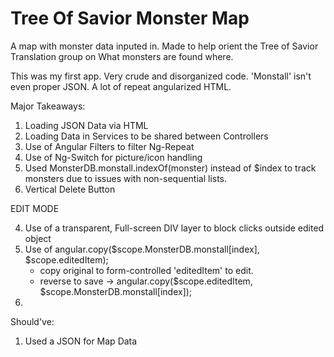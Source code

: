 # Tree Of Savior Monster Map
A map with monster data inputed in. Made to help orient the Tree of Savior Translation group on What monsters are found where.


This was my first app. Very crude and disorganized code. 'Monstall' isn't even proper JSON. A lot of repeat angularized HTML.

Major Takeaways:

 1. Loading JSON Data via HTML
 2. Loading Data in Services to be shared between Controllers
 3. Use of Angular Filters to filter Ng-Repeat
 4. Use of Ng-Switch for picture/icon handling
 5. Used MonsterDB.monstall.indexOf(monster) instead of $index to track monsters due to issues with non-sequential lists.
 6. Vertical Delete Button

EDIT MODE

 4. Use of a transparent, Full-screen DIV layer to block clicks outside edited object
 5. Use of angular.copy($scope.MonsterDB.monstall[index], $scope.editedItem);
      - copy original to form-controlled 'editedItem' to edit.
      - reverse to save -> angular.copy($scope.editedItem, $scope.MonsterDB.monstall[index]);
 6. 

Should've:

 1. Used a JSON for Map Data
